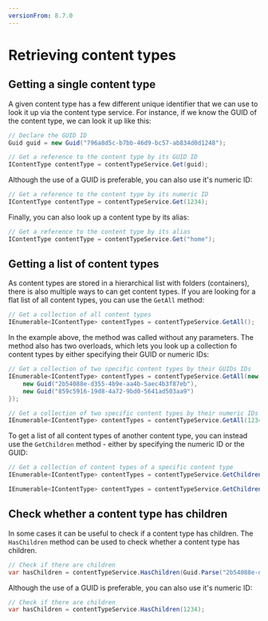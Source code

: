 ```yaml
---
versionFrom: 8.7.0
---
```


# Retrieving content types

## Getting a single content type

A given content type has a few different unique identifier that we can use to look it up via the content type service. For instance, if we know the GUID of the content type, we can look it up like this:

```C#
// Declare the GUID ID
Guid guid = new Guid("796a8d5c-b7bb-46d9-bc57-ab834d0d1248");

// Get a reference to the content type by its GUID ID
IContentType contentType = contentTypeService.Get(guid);
```

Although the use of a GUID is preferable, you can also use it's numeric ID:

```C#
// Get a reference to the content type by its numeric ID
IContentType contentType = contentTypeService.Get(1234); 
```


Finally, you can also look up a content type by its alias:

```C#
// Get a reference to the content type by its alias
IContentType contentType = contentTypeService.Get("home");
```

## Getting a list of content types

As content types are stored in a hierarchical list with folders (containers), there is also multiple ways to can get content types. If you are looking for a flat list of all content types, you can use the `GetAll` method:

```C#
// Get a collection of all content types
IEnumerable<IContentType> contentTypes = contentTypeService.GetAll();
```

In the example above, the method was called without any parameters. The method also has two overloads, which lets you look up a collection fo content types by either specifying their GUID or numeric IDs:

```C#
// Get a collection of two specific content types by their GUIDs IDs
IEnumerable<IContentType> contentTypes = contentTypeService.GetAll(new[] {
    new Guid("2b54088e-d355-4b9e-aa4b-5aec4b3f87eb"),
    new Guid("859c5916-19d8-4a72-9bd0-5641ad503aa9")
});
```

```C#
// Get a collection of two specific content types by their numeric IDs
IEnumerable<IContentType> contentTypes = contentTypeService.GetAll(1234, 1235);
```

To get a list of all content types of another content type, you can instead use the `GetChildren` method - either by specifying the numeric ID or the GUID:

```C#
// Get a collection of content types of a specific content type
IEnumerable<IContentType> contentTypes = contentTypeService.GetChildren(1232);
```

```C#
IEnumerable<IContentType> contentTypes = contentTypeService.GetChildren(Guid.Parse("4f89dd28-d038-4209-aaa1-06109b7946a7"));

```

## Check whether a content type has children

In some cases it can be useful to check if a content type has children. The `HasChildren` method can be used to check whether a content type has children.

```C#
// Check if there are children
var hasChildren = contentTypeService.HasChildren(Guid.Parse("2b54088e-d355-4b9e-aa4b-5aec4b3f87eb"));
```

Although the use of a GUID is preferable, you can also use it's numeric ID:

```C#
// Check if there are children
var hasChildren = contentTypeService.HasChildren(1234);
```
